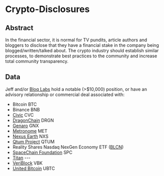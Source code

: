 # Crypto-Disclosures

## Abstract

In the financial sector, it is normal for TV pundits, article authors
and bloggers to disclose that they have a financial stake in the
company being blogged/written/talked about.  The crypto industry
should establish similar processes, to demonstrate best practices to
the community and increase total community transparency.

## Data

Jeff and/or [Bloq Labs](https://bloq.com/bloq-labs.html) hold a notable
(>$10,000) position, or have an advisory relationship or commercial
deal associated with:

* Bitcoin BTC
* Binance BNB
* [Civic](https://tokensale.civic.com) CVC
* [DragonChain](https://dragonchain.com) DRGN
* [Genaro](https://genaro.network/en) GNX
* [Metronome](https://metronome.io) MET
* [Nexus Earth](https://nexusearth.com) NXS
* [Qtum Project](https://qtum.org/en/) QTUM
* Reality Shares Nasdaq NexGen Economy ETF ([BLCN](https://finance.yahoo.com/quote/BLCN?p=BLCN))
* [SpaceChain Foundation](https://spacechain.com) SPC
* [Titan](https://www.titan.io/) ---
* [VeriBlock](https://www.veriblock.org) VBK
* [United Bitcoin](https://ub.com) UBTC

